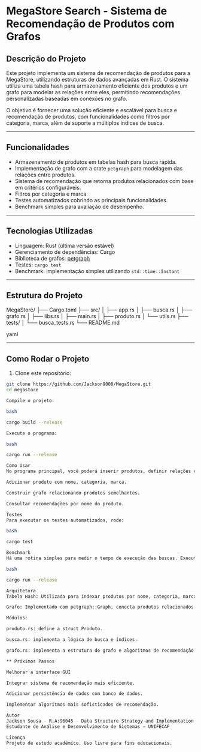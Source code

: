 # MegaStore Search - Sistema de Recomendação de Produtos com Grafos

## Descrição do Projeto

Este projeto implementa um sistema de recomendação de produtos para a MegaStore, utilizando estruturas de dados avançadas em Rust. O sistema utiliza uma tabela hash para armazenamento eficiente dos produtos e um grafo para modelar as relações entre eles, permitindo recomendações personalizadas baseadas em conexões no grafo.

O objetivo é fornecer uma solução eficiente e escalável para busca e recomendação de produtos, com funcionalidades como filtros por categoria, marca, além de suporte a múltiplos índices de busca.

---

## Funcionalidades

- Armazenamento de produtos em tabelas hash para busca rápida.  
- Implementação de grafo com a crate `petgraph` para modelagem das relações entre produtos.  
- Sistema de recomendação que retorna produtos relacionados com base em critérios configuráveis.  
- Filtros por categoria e marca.
- Testes automatizados cobrindo as principais funcionalidades.  
- Benchmark simples para avaliação de desempenho.

---

## Tecnologias Utilizadas

- Linguagem: Rust (última versão estável)  
- Gerenciamento de dependências: Cargo  
- Biblioteca de grafos: [petgraph](https://crates.io/crates/petgraph)  
- Testes: `cargo test`  
- Benchmark: implementação simples utilizando `std::time::Instant`

---

## Estrutura do Projeto

MegaStore/
├── Cargo.toml
├── src/
│ ├── app.rs
│ ├── busca.rs
│ ├── grafo.rs
│ ├── libs.rs
│ ├── main.rs
│ ├── produto.rs
│ └── utils.rs
├── tests/
│ └── busca_tests.rs
└── README.md

yaml

---

## Como Rodar o Projeto

1. Clone este repositório:

```bash
git clone https://github.com/Jackson9008/MegaStore.git
cd megastore

Compile o projeto:

bash

cargo build --release

Execute o programa:

bash

cargo run --release

Como Usar
No programa principal, você poderá inserir produtos, definir relações entre eles e solicitar recomendações. Exemplo de uso:

Adicionar produto com nome, categoria, marca.

Construir grafo relacionando produtos semelhantes.

Consultar recomendações por nome do produto.

Testes
Para executar os testes automatizados, rode:

bash

cargo test

Benchmark
Há uma rotina simples para medir o tempo de execução das buscas. Execute o programa no modo release para obter melhores resultados:

bash

cargo run --release

Arquitetura
Tabela Hash: Utilizada para indexar produtos por nome, categoria, marca e cliente, garantindo busca rápida.

Grafo: Implementado com petgraph::Graph, conecta produtos relacionados para recomendação.

Módulos:

produto.rs: define a struct Produto.

busca.rs: implementa a lógica de busca e índices.

grafo.rs: implementa a estrutura de grafo e algoritmos de recomendação.

** Próximos Passos

Melhorar a interface GUI 

Integrar sistema de recomendação mais eficiente.

Adicionar persistência de dados com banco de dados.

Implementar algoritmos mais sofisticados de recomendação.

Autor
Jackson Sousa - R.A:96045 - Data Structure Strategy and Implementation
Estudante de Análise e Desenvolvimento de Sistemas – UNIFECAF

Licença
Projeto de estudo acadêmico. Uso livre para fins educacionais.
